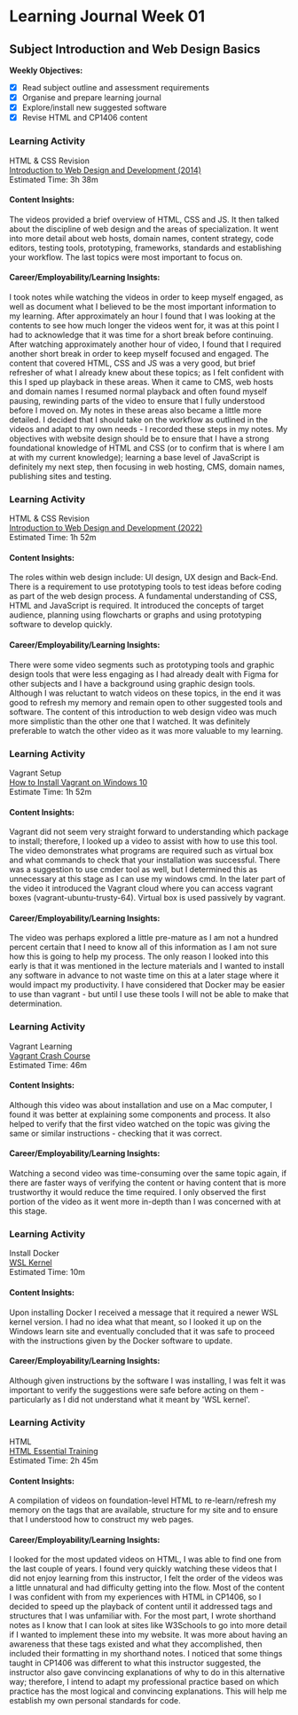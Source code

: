 # Learning Journal Week 01

## Subject Introduction and Web Design Basics
**Weekly Objectives:**
- [x] Read subject outline and assessment requirements
- [x] Organise and prepare learning journal
- [x] Explore/install new suggested software
- [x] Revise HTML and CP1406 content

### Learning Activity

HTML & CSS Revision <br>
[Introduction to Web Design and Development (2014)](https://www.linkedin.com/learning/introduction-to-web-design-and-development/welcome?u=2223545) <br>
Estimated Time: 3h 38m <br>

#### Content Insights: <br>
The videos provided a brief overview of HTML, CSS and JS. It then talked about the discipline 
of web design and the areas of specialization. It went into more detail about web hosts, domain
names, content strategy, code editors, testing tools, prototyping, frameworks, standards and 
establishing your workflow. The last topics were most important to focus on.

#### Career/Employability/Learning Insights: <br>
I took notes while watching the videos in order to keep myself engaged, as well as document 
what I believed to be the most important information to my learning. After approximately an 
hour I found that I was looking at the contents to see how much longer the videos went for, 
it was at this point I had to acknowledge that it was time for a short break before continuing.
After watching approximately another hour of video, I found that I required another short break
in order to keep myself focused and engaged. The content that covered HTML, CSS and JS was a 
very good, but brief refresher of what I already knew about these topics; as I felt confident 
with this I sped up playback in these areas. When it came to CMS, web hosts and domain names 
I resumed normal playback and often found myself pausing, rewinding parts of the video to 
ensure that I fully understood before I moved on. My notes in these areas also became a little
more detailed. 
I decided that I should take on the workflow as outlined in the videos and adapt to my own 
needs - I recorded these steps in my notes. My objectives with website design should be to 
ensure that I have a strong foundational knowledge of HTML and CSS (or to confirm that is 
where I am at with my current knowledge); learning a base level of JavaScript is definitely 
my next step, then focusing in web hosting, CMS, domain names, publishing sites and testing.

### Learning Activity

HTML & CSS Revision <br>
[Introduction to Web Design and Development (2022)](https://www.linkedin.com/learning/introduction-to-web-design-and-development-14628245/web-design-and-development-in-the-code-and-no-code-era?u=2223545) <br>
Estimated Time: 1h 52m

#### Content Insights:
The roles within web design include: UI design, UX design and Back-End. There is a requirement
to use prototyping tools to test ideas before coding as part of the web design process. A 
fundamental understanding of CSS, HTML and JavaScript is required. It introduced the concepts
of target audience, planning using flowcharts or graphs and using prototyping software to 
develop quickly.

#### Career/Employability/Learning Insights: 
There were some video segments such as prototyping tools and graphic design tools that were 
less engaging as I had already dealt with Figma for other subjects and I have a background 
using graphic design tools. Although I was reluctant to watch videos on these topics, in the 
end it was good to refresh my memory and remain open to other suggested tools and software. 
The content of this introduction to web design video was much more simplistic than the other 
one that I watched. It was definitely preferable to watch the other video as it was more 
valuable to my learning.

### Learning Activity

Vagrant Setup <br>
[How to Install Vagrant on Windows 10](https://www.youtube.com/watch?v=nZrQsxCPT2s) <br>
Estimate Time: 1h 52m

#### Content Insights:
Vagrant did not seem very straight forward to understanding which package to install; 
therefore, I looked up a video to assist with how to use this tool. The video demonstrates 
what programs are required such as virtual box and what commands to check that your 
installation was successful. There was a suggestion to use cmder tool as well, but I determined
this as unnecessary at this stage as I can use my windows cmd. In the later part of the video
it introduced the Vagrant cloud where you can access vagrant boxes (vagrant-ubuntu-trusty-64). 
Virtual box is used passively by vagrant. 

#### Career/Employability/Learning Insights:
The video was perhaps explored a little pre-mature as I am not a hundred percent certain that 
I need to know all of this information as I am not sure how this is going to help my process. 
The only reason I looked into this early is that it was mentioned in the lecture materials 
and I wanted to install any software in advance to not waste time on this at a later stage 
where it would impact my productivity. I have considered that Docker may be easier to use 
than vagrant - but until I use these tools I will not be able to make that determination. 

### Learning Activity

Vagrant Learning <br>
[Vagrant Crash Course](https://www.youtube.com/watch?v=vBreXjkizgo) <br>
Estimated Time: 46m

#### Content Insights:
Although this video was about installation and use on a Mac computer, I found it was better 
at explaining some components and process. It also helped to verify that the first 
video watched on the topic was giving the same or similar instructions - checking that it was 
correct.

#### Career/Employability/Learning Insights:
Watching a second video was time-consuming over the same topic again, if there are faster 
ways of verifying the content or having content that is more trustworthy it would reduce the 
time required. I only observed the first portion of the video as it went more in-depth than 
I was concerned with at this stage.


### Learning Activity

Install Docker <br>
[WSL Kernel](https://learn.microsoft.com/en-us/windows/wsl/install) <br>
Estimated Time: 10m

#### Content Insights:
Upon installing Docker I received a message that it required a newer WSL kernel version. 
I had no idea what that meant, so I looked it up on the Windows learn site and eventually 
concluded that it was safe to proceed with the instructions given by the Docker software to 
update.

#### Career/Employability/Learning Insights:
Although given instructions by the software I was installing, I was felt it was important to 
verify the suggestions were safe before acting on them - particularly as I did not understand 
what it meant by 'WSL kernel'. 

### Learning Activity

HTML <br>
[HTML Essential Training](https://www.linkedin.com/learning/html-essential-training-4/the-role-of-html?autoAdvance=true&autoSkip=true&autoplay=true&resume=false&u=2223545) <br>
Estimated Time: 2h 45m

#### Content Insights:
A compilation of videos on foundation-level HTML to re-learn/refresh my memory on the tags 
that are available, structure for my site and to ensure that I understood how to construct my 
web pages. 

#### Career/Employability/Learning Insights:
I looked for the most updated videos on HTML, I was able to find one from the last couple of 
years. I found very quickly watching these videos that I did not enjoy learning from this 
instructor, I felt the order of the videos was a little unnatural and had difficulty getting 
into the flow. Most of the content I was confident with from my experiences with HTML in 
CP1406, so I decided to speed up the playback of content until it addressed tags and 
structures that I was unfamiliar with. For the most part, I wrote shorthand notes as I know 
that I can look at sites like W3Schools to go into more detail if I wanted to implement these
into my website. It was more about having an awareness that these tags existed and what they 
accomplished, then included their formatting in my shorthand notes. I noticed that 
some things taught in CP1406 was different to what this instructor suggested, the instructor also gave convincing 
explanations of why to do in this alternative way; therefore, I intend to adapt my professional practice based 
on which practice has the most logical and convincing explanations. This will help me establish my own personal 
standards for code. 

